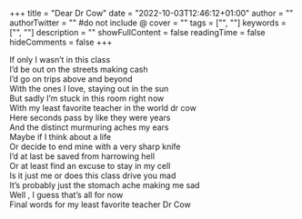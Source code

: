 +++
title = "Dear Dr Cow"
date = "2022-10-03T12:46:12+01:00"
author = ""
authorTwitter = "" #do not include @
cover = ""
tags = ["", ""]
keywords = ["", ""]
description = ""
showFullContent = false
readingTime = false
hideComments = false
+++

If only I wasn’t in this class\
I’d be out on the streets making cash\
I’d go on trips above and beyond\
With the ones I love, staying out in the sun\
But sadly I’m stuck in this room right now\
With my least favorite teacher in the world dr cow\
Here seconds pass by like they were years\
And the distinct murmuring aches my ears\
Maybe if I think about a life\
Or decide to end mine with a very sharp knife\
I’d at last be saved from harrowing hell\
Or at least find an excuse to stay in my cell\
Is it just me or does this class drive you mad\
It’s probably just the stomach ache making me sad\
Well , I guess that’s all for now\
Final words for my least favorite teacher Dr Cow
